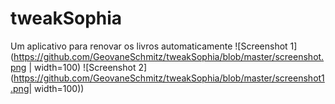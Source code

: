 # tweakSophia
Um aplicativo para renovar os livros automaticamente
![Screenshot 1](https://github.com/GeovaneSchmitz/tweakSophia/blob/master/screenshot.png | width=100)
![Screenshot 2](https://github.com/GeovaneSchmitz/tweakSophia/blob/master/screenshot1.png| width=100))

